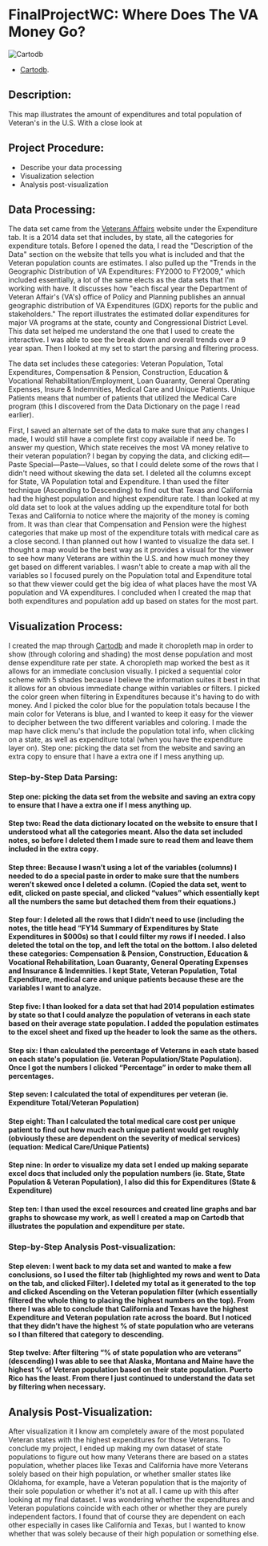 # FinalProjectWC: Where Does The VA Money Go? 
![Cartodb](http://i.imgur.com/m83erfi.jpg)
* [Cartodb](https://penelopeeaton.cartodb.com/viz/2343d818-916c-11e5-88ba-0e3ff518bd15/map).

## Description: 
This map illustrates the amount of expenditures and total population of Veteran's in the U.S. With a close look at
## Project Procedure: 
* Describe your data processing
* Visualization selection 
* Analysis post-visualization

## Data Processing: 
The data set came from the [Veterans Affairs](http://www1.va.gov/vetdata/Expenditures.asp) website under the Expenditure tab. It is a 2014 data set that includes, by state, all the categories for expenditure totals. Before I opened the data, I read the "Description of the Data" section on the website that tells you what is included and that the Veteran population counts are estimates. I also pulled up the "Trends in the Geographic Distribution of VA Expenditures: FY2000 to FY2009," which included essentially, a lot of the same elects as the data sets that I'm working with have. It discusses how "each fiscal year the Department of Veteran Affair's (VA's) office of Policy and Planning publishes an annual geographic distribution of VA Expenditures (GDX) reports for the public and stakeholders." The report illustrates the estimated dollar expenditures for major VA programs at the state, county and Congressional District Level. This data set helped me understand the one that I used to create the interactive. I was able to see the break down and overall trends over a 9 year span. Then I looked at my set to start the parsing and filtering process. 

The data set includes these categories: Veteran Population, Total Expenditures, Compensation & Pension, Construction, Education & Vocational Rehabilitation/Employment, Loan Guaranty, General Operating Expenses, Insure & Indemnities, Medical Care and Unique Patients. Unique Patients means that number of patients that utilized the Medical Care program (this I discovered from the Data Dictionary on the page I read earlier).
 
First, I saved an alternate set of the data to make sure that any changes I made, I would still have a complete first copy available if need be. To answer my question, Which state receives the most VA money relative to their veteran population? I began by copying the data, and clicking edit—Paste Special—Paste—Values, so that I could delete some of the rows that I didn't need without skewing the data set. I deleted all the columns except for State, VA Population total and Expenditure. I than used the filter technique (Ascending to Descending) to find out that Texas and California had the highest population and highest expenditure rate. I than looked at my old data set to look at the values adding up the expenditure total for both Texas and California to notice where the majority of the money is coming from. It was than clear that Compensation and Pension were the highest categories that make up most of the expenditure totals with medical care as a close second. I than planned out how I wanted to visualize the data set. I thought a map would be the best way as it provides a visual for the viewer to see how many Veterans are within the U.S. and how much money they get based on different variables. I wasn't able to create a map with all the variables so I focused purely on the Population total and Expenditure total so that thew viewer could get the big idea of what places have the most VA population and VA expenditures. I concluded when I created the map that both expenditures and population add up based on states for the most part. 
## Visualization Process:
I created the map through [Cartodb](http://bit.ly/1MLv5x9) and made it choropleth map in order to show (through coloring and shading) the most dense population and most dense expenditure rate per state. A choropleth map worked the best as it allows for an immediate conclusion visually. I picked a sequential color scheme with 5 shades because I believe the information suites it best in that it allows for an obvious immediate change within variables or filters. I picked the color green when filtering in Expenditures because it's having to do with money. And I picked the color blue for the population totals because I the main color for Veterans is blue, and I wanted to keep it easy for the viewer to decipher between the two different variables and coloring. I made the map have click menu's that include the population total info, when clicking on a state, as well as expenditure total (when you have the expenditure layer on).
Step one: picking the data set from the website and saving an extra copy to ensure that I have a extra one if I mess anything up. 
### Step-by-Step Data Parsing: 

#### Step one: picking the data set from the website and saving an extra copy to ensure that I have a extra one if I mess anything up. 

#### Step two: Read the data dictionary located on the website to ensure that I understood what all the categories meant. Also the data set included notes, so before I deleted them I made sure to read them and leave them included in the extra copy. 

#### Step three: Because I wasn’t using a lot of the variables (columns) I needed to do a special paste in order to make sure that the numbers weren’t skewed once I deleted a column. (Copied the data set, went to edit, clicked on paste special, and clicked “values” which essentially kept all the numbers the same but detached them from their equations.)

#### Step four: I deleted all the rows that I didn’t need to use (including the notes, the title head “FY14 Summary of Expenditures by State Expenditures in $000s) so that I could filter my rows if I needed. I also deleted the total on the top, and left the total on the bottom. I also deleted these categories: Compensation & Pension, Construction, Education & Vocational Rehabilitation, Loan Guaranty, General Operating Expenses and Insurance & Indemnities. I kept State, Veteran Population, Total Expenditure, medical care and unique patients because these are the variables I want to analyze. 

#### Step five: I than looked for a data set that had 2014 population estimates by state so that I could analyze the population of veterans in each state based on their average state population. I added the population estimates to the excel sheet and fixed up the header to look the same as the others.

#### Step six: I than calculated the percentage of Veterans in each state based on each state's population (ie. Veteran Population/State Population). Once I got the numbers I clicked “Percentage” in order to make them all percentages.

#### Step seven: I calculated the total of expenditures per veteran (ie. Expenditure Total/Veteran Population)

#### Step eight: Than I calculated the total medical care cost per unique patient to find out how much each unique patient would get roughly (obviously these are dependent on the severity of medical services) (equation: Medical Care/Unique Patients)

#### Step nine: In order to visualize my data set I ended up making separate excel docs that included only the population numbers (ie. State, State Population & Veteran Population), I also did this for Expenditures (State & Expenditure) 

#### Step ten: I than used the excel resources and created line graphs and bar graphs to showcase my work, as well I created a map on Cartodb that illustrates the population and expenditure per state. 

### Step-by-Step Analysis Post-visualization: 
#### Step eleven: I went back to my data set and wanted to make a few conclusions, so I used the filter tab (highlighted my rows and went to Data on the tab, and clicked Filter). I deleted my total as it generated to the top and clicked Ascending on the Veteran population filter (which essentially filtered the whole thing to placing the highest numbers on the top). From there I was able to conclude that California and Texas have the highest Expenditure and Veteran population rate across the board. But I noticed that they didn’t have the highest % of state population who are veterans so I than filtered that category to descending.

#### Step twelve: After filtering “% of state population who are veterans” (descending) I was able to see that Alaska, Montana and Maine have the highest % of Veteran population based on their state population. Puerto Rico has the least. From there I just continued to understand the data set by filtering when necessary. 

## Analysis Post-Visualization: 
After visualization it I know am completely aware of the most populated Veteran states with the highest expenditures for those Veterans. To conclude my project, I ended up making my own dataset of state populations to figure out how many Veterans there are based on a states population, whether places like Texas and California have more Veterans solely based on their high population, or whether smaller states like Oklahoma, for example, have a Veteran population that is the majority of their sole population or whether it's not at all. I came up with this after looking at my final dataset. I was wondering whether the expenditures and Veteran populations coincide with each other or whether they are purely independent factors. I found that of course they are dependent on each other especially in cases like California and Texas, but I wanted to know whether that was solely because of their high population or something else.


